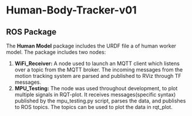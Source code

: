 # Human-Body-Tracker-v01

## ROS Package
The **Human Model** package includes the URDF file a of human worker model. The package includes two nodes:
1. **WiFi_Receiver:** A node used to launch an MQTT client which listens over a topic from the MQTT broker. The incoming messages from the motion tracking system are parsed and published to RViz through TF messages.
1. **MPU_Testing:** The node was used throughout development, to plot multiple signals in RQT-plot. It receives messages(specific syntax) published by the mpu_testing.py script, parses the data, and publishes to ROS topics. The topics can be used to plot the data in rqt_plot.